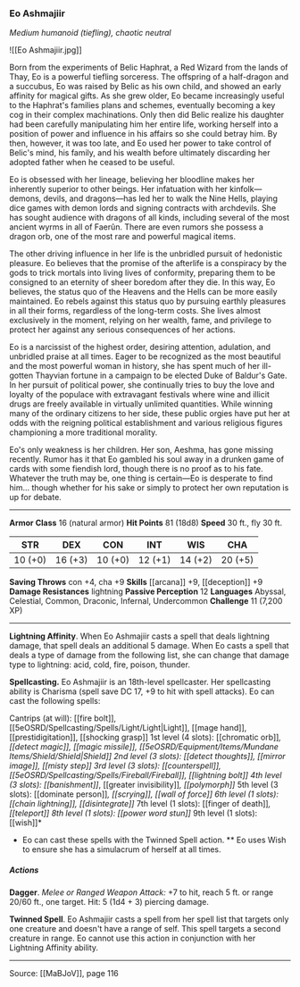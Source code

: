 ### Eo Ashmajiir
_Medium humanoid (tiefling), chaotic neutral_

![[Eo Ashmajiir.jpg]]

Born from the experiments of Belic Haphrat, a Red Wizard from the lands of Thay, Eo is a powerful tiefling sorceress. The offspring of a half-dragon and a succubus, Eo was raised by Belic as his own child, and showed an early affinity for magical gifts. As she grew older, Eo became increasingly useful to the Haphrat's families plans and schemes, eventually becoming a key cog in their complex machinations. Only then did Belic realize his daughter had been carefully manipulating him her entire life, working herself into a position of power and influence in his affairs so she could betray him. By then, however, it was too late, and Eo used her power to take control of Belic's mind, his family, and his wealth before ultimately discarding her adopted father when he ceased to be useful.

Eo is obsessed with her lineage, believing her bloodline makes her inherently superior to other beings. Her infatuation with her kinfolk—demons, devils, and dragons—has led her to walk the Nine Hells, playing dice games with demon lords and signing contracts with archdevils. She has sought audience with dragons of all kinds, including several of the most ancient wyrms in all of Faerûn. There are even rumors she possess a dragon orb, one of the most rare and powerful magical items.

The other driving influence in her life is the unbridled pursuit of hedonistic pleasure. Eo believes that the promise of the afterlife is a conspiracy by the gods to trick mortals into living lives of conformity, preparing them to be consigned to an eternity of sheer boredom after they die. In this way, Eo believes, the status quo of the Heavens and the Hells can be more easily maintained. Eo rebels against this status quo by pursuing earthly pleasures in all their forms, regardless of the long-term costs. She lives almost exclusively in the moment, relying on her wealth, fame, and privilege to protect her against any serious consequences of her actions.

Eo is a narcissist of the highest order, desiring attention, adulation, and unbridled praise at all times. Eager to be recognized as the most beautiful and the most powerful woman in history, she has spent much of her ill-gotten Thayvian fortune in a campaign to be elected Duke of Baldur's Gate. In her pursuit of political power, she continually tries to buy the love and loyalty of the populace with extravagant festivals where wine and illicit drugs are freely available in virtually unlimited quantities. While winning many of the ordinary citizens to her side, these public orgies have put her at odds with the reigning political establishment and various religious figures championing a more traditional morality.

Eo's only weakness is her children. Her son, Aeshma, has gone missing recently. Rumor has it that Eo gambled his soul away in a drunken game of cards with some fiendish lord, though there is no proof as to his fate. Whatever the truth may be, one thing is certain—Eo is desperate to find him... though whether for his sake or simply to protect her own reputation is up for debate.



---

**Armor Class** 16 (natural armor)
**Hit Points** 81 (18d8)
**Speed** 30 ft., fly 30 ft.

| STR     | DEX     | CON     | INT     | WIS     | CHA     |
|---------|---------|---------|---------|---------|---------|
| 10 (+0) | 16 (+3) | 10 (+0) | 12 (+1) | 14 (+2) | 20 (+5) |

**Saving Throws** con +4, cha +9
**Skills** [[arcana]] +9, [[deception]] +9
**Damage Resistances** lightning
**Passive Perception** 12
**Languages** Abyssal, Celestial, Common, Draconic, Infernal, Undercommon
**Challenge** 11 (7,200 XP)

---

**Lightning Affinity**. When Eo Ashmajiir casts a spell that deals lightning damage, that spell deals an additional 5 damage. When Eo casts a spell that deals a type of damage from the following list, she can change that damage type to lightning: acid, cold, fire, poison, thunder.

**Spellcasting.** Eo Ashmajiir is an 18th-level spellcaster. Her spellcasting ability is Charisma (spell save DC 17, +9 to hit with spell attacks). Eo can cast the following spells:

Cantrips (at will): [[fire bolt]], [[5eOSRD/Spellcasting/Spells/Light/Light|Light]], [[mage hand]], [[prestidigitation]], [[shocking grasp]]
1st level (4 slots): [[chromatic orb]]*, [[detect magic]], [[magic missile]], [[5eOSRD/Equipment/Items/Mundane Items/Shield/Shield|Shield]]
2nd level (3 slots): [[detect thoughts]], [[mirror image]], [[misty step]]
3rd level (3 slots): [[counterspell]], [[5eOSRD/Spellcasting/Spells/Fireball/Fireball]], [[lightning bolt]]
4th level (3 slots): [[banishment]]*, [[greater invisibility]]*, [[polymorph]]*
5th level (3 slots): [[dominate person]]*, [[scrying]], [[wall of force]]
6th level (1 slots): [[chain lightning]], [[disintegrate]]*
7th level (1 slots): [[finger of death]]*, [[teleport]]
8th level (1 slots): [[power word stun]]*
9th level (1 slots): [[wish]]*

* Eo can cast these spells with the Twinned Spell action. ** Eo uses Wish to ensure she has a simulacrum of herself at all times.

##### Actions
**Dagger**. _Melee or Ranged Weapon Attack:_ +7 to hit, reach 5 ft. or range 20/60 ft., one target. Hit: 5 (1d4 + 3) piercing damage.

**Twinned Spell**. Eo Ashmajiir casts a spell from her spell list that targets only one creature and doesn't have a range of self. This spell targets a second creature in range. Eo cannot use this action in conjunction with her Lightning Affinity ability.


---

Source: [[MaBJoV]], page 116